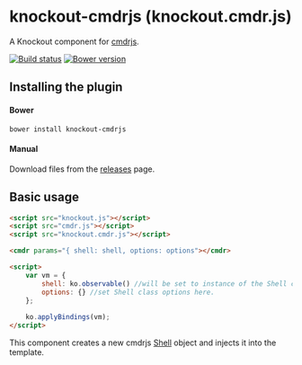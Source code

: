 # knockout-cmdrjs (knockout.cmdr.js)

A Knockout component for [cmdrjs](https://github.com/cmdrjs/cmdrjs).

[![Build status](https://travis-ci.org/cmdrjs/knockout-cmdrjs.png)](https://travis-ci.org/cmdrjs/knockout-cmdrjs)
[![Bower version](https://badge.fury.io/bo/knockout-cmdrjs.svg)](http://badge.fury.io/bo/knockout-cmdrjs)

## Installing the plugin

#### Bower
```
bower install knockout-cmdrjs
```

#### Manual

Download files from the [releases](https://github.com/cmdrjs/knockout-cmdrjs/releases) page.

## Basic usage

```html
<script src="knockout.js"></script>
<script src="cmdr.js"></script>
<script src="knockout.cmdr.js"></script>

<cmdr params="{ shell: shell, options: options"></cmdr>

<script>    
    var vm = { 
        shell: ko.observable() //will be set to instance of the Shell class created by component.
        options: {} //set Shell class options here.
    };
    
    ko.applyBindings(vm);
</script>
```

This component creates a new cmdrjs [Shell](https://github.com/cmdrjs/cmdrjs/wiki/shell-class) object and injects it into the template.
